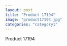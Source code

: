 ```yaml
---
layout: post
title: "Product 17194"
image: "product17194.jpg"
categories: "category1"
---
```

Product 17194
